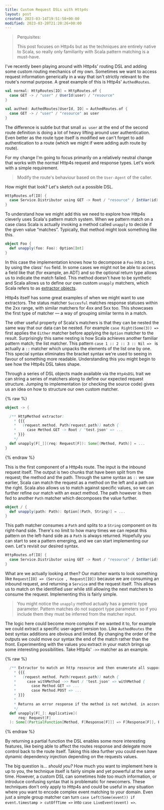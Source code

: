 ```yaml
---
title: Custom Request DSLs with Http4s
layout: post
created: 2023-03-14T19:51:58+00:00
modified: 2023-03-20T21:20:26+00:00
---
```


> Perquisites:
>
> This post focuses on Http4s but as the techniques are entirely native to Scala, so really only familiarity with Scala pattern matching is a must-have.

I've recently been playing around with Http4s' routing DSL and adding some custom routing mechanics of my own. Sometimes we want to access request information generically in a way that isn't strictly relevant to the route's normal purpose. A great example of this is Http4s' `AuthedRoutes`.

```scala
val normal: HttpRoutes[IO] = HttpRoutes.of {
  case GET -> / "user" / UserId(user) / "resource" 
}

val authed: AuthedRoutes[UserId, IO] = AuthedRoutes.of {
  case GET -> / "user" / "resource" as user
}
```

The difference is subtle but that small `as user` at the end of the second route definition is doing a lot of heavy lifting around user authentication. Even better as the route type itself is modified we can't forget to add authentication to a route (which we might if were adding auth route by route).

For my change I'm going to focus primarily on a relatively neutral change that works with the normal Http4s request and response types. Let's work with a simple requirement.

> Modify the route's behaviour based on the `User-Agent` of the caller.

How might that look? Let's sketch out a possible DSL.

```scala
HttpRoutes.of[IO] {
  case Service.Distributor using GET -> Root / "resource" / IntVar(id) =>
}
```

To understand how we might add this we need to explore how Http4s cleverly uses Scala's pattern match system. When we pattern match on a case class Scala is actually invoking a method called `unapply` to decide if the given value “matches”. Typically, that method might look something like this.

```scala
object Foo {
  def unapply(foo: Foo): Option[Int]
}
```

In this case the implementation knows how to decompose a `Foo` into a `Int`, by using the class' `foo` field. In some cases we might not be able to access a field like that (for example, an ADT) and so the optional return type allows us to indicate the match failed. This method doesn't have to be synthetic and Scala allows us to define our own custom `unapply` matchers, which Scala refers to as [extractor objects](https://docs.scala-lang.org/tour/extractor-objects.html).

Http4s itself has some great examples of when we might want to use extractors. The status matcher `Succesful` matches response statuses within the 2xx range, with similar matchers for 4xx and 5xx too. This showcases the first type of matcher — a way of grouping similar terms in a match.

The other useful property of Scala's matchers is that they can be nested the same way that our data can be nested. For example `case Right(Some(3)) => ` first applies the `Either` matcher before applying the `Option` matcher to the result. Surprisingly this same nesting is how Scala achieves another familiar pattern match; the list matcher. This pattern `case 1 :: 2 :: 3 :: Nil => ` is actually a `::` matcher which unpacks the elements of the list one by one. This special syntax eliminates the bracket syntax we're used to seeing in favour of something more readable. Understanding this you might begin to see how the Http4s DSL takes shape.

Through a series of DSL objects made available via the `Htp4sDSL` trait we can string a series of matchers along to define our expected request structure. Jumping to implementation (or checking the source code) gives us an idea on how to structure our own custom matcher.

{% raw %}
```scala
object -> {

  /** HttpMethod extractor:
    * {{{
    *   (request.method, Path(request.path)) match {
    *     case Method.GET -> Root / "test.json" => ...
    * }}}
    */
  def unapply[F[_]](req: Request[F]): Some[(Method, Path)] = ...
}
```
{% endraw %}

This is the first component of a Http4s route. The input is the inbound request itself. The output is two chunks that have been split from the request; the method and the path. Through the same syntax as `::` we saw earlier, Scala can match the request as a method on the left and a path on the right. Scala also allows us to match against specific values, so we can further refine our match with an exact method. The path however is then fed to another `Path` matcher which decomposes the value further.

```scala
object / {
  def unapply(path: Path): Option[(Path, String)] = ...
}
```

This path matcher consumes a `Path` and splits to a `String` component on its right-hand side. There's no limit to how many times we can repeat this pattern on the left-hand side as a `Path` is always returned. Hopefully you can start to see a pattern emerging, and we can start implementing our own. Let's revisit our desired syntax.

```scala
HttpRoutes.of[IO] {
  case Service.Distributor using GET -> Root / "resource" / IntVar(id) =>
}
```

What are we actually looking at then? Our matcher wants to look something like `Request[IO] => (Service , Request[IO])` because we are consuming an inbound request, and returning a `Service` and the request itself. This allows us to match on the identified user while still allowing the next matchers to consume the request. Implementing this is fairly simple.

<script src="https://scastie.scala-lang.org/s5swyEcORHGz0wYU67AZ4w.js"></script>

> You might notice the `unapply` method actually has a generic type parameter. Pattern matches do not support type parameters so if you include them they must be inferred from the matcher input.

The logic here could become more complex if we wanted it to, for example we could extract a specific user-agent version too. Like `AuthedRoutes` the best syntax additions are obvious and limited. By changing the order of the outputs we could move our syntax the end of the match rather than the front. Experimenting with the values you extract in your match brings up some interesting possibilities. Take Http4s' `->>` matcher as an example.

{% raw %}
```scala
  /** Extractor to match an http resource and then enumerate all supported methods:
    * {{{
    *   (request.method, Path(request.path)) match {
    *     case withMethod ->> Root / "test.json" => withMethod {
    *       case Method.GET => ...
    *       case Method.POST => ...
    * }}}
    *
    * Returns an error response if the method is not matched, in accordance with [[https://datatracker.ietf.org/doc/html/rfc7231#section-4.1 RFC7231]]
    */
  def unapply[F[_]: Applicative](
      req: Request[F]
  ): Some[(PartialFunction[Method, F[Response[F]]] => F[Response[F]], Path)] = ...
```
{% endraw %}

By returning a partial function the DSL enables some more interesting features, like being able to affect the routes response and delegate more control back to the route itself. Taking this idea further you could even have dynamic dependency injection depending on the requests values. 

The big question is… _should you?_ How much you want to implement here is up to you, the technique itself is fairly simple and yet powerful at the same time. However, a custom DSL can sometimes hide too much information, or introduce confusing syntax that is problematic for newcomers. These techniques don't only apply to Http4s and could be useful in any situation where you want to encode complex event matching to your domain. Even just a simple group matcher can turn `case Left(Some(event)) if event.timestamp > cutOffTime =>` into `case LiveEvent(event) =>`. 
